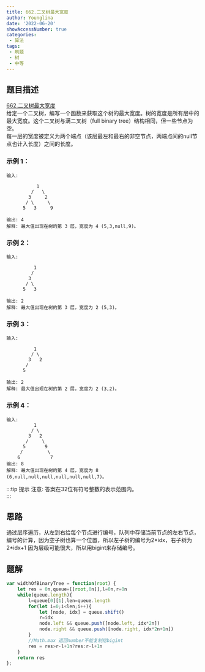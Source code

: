 ```yaml
---
title: 662.二叉树最大宽度
author: Younglina
date: '2022-06-20'
showAccessNumber: true
categories:
 - 算法
tags:
 - 刷题
 - 树
 - 中等
--- 
```


## 题目描述
[662.二叉树最大宽度](https://leetcode.cn/problems/maximum-width-of-binary-tree/)  
给定一个二叉树，编写一个函数来获取这个树的最大宽度。树的宽度是所有层中的最大宽度。这个二叉树与满二叉树（full binary tree）结构相同，但一些节点为空。  
每一层的宽度被定义为两个端点（该层最左和最右的非空节点，两端点间的null节点也计入长度）之间的长度。  

### 示例 1：

```
输入: 

           1  
         /   \  
        3     2  
       / \     \  
      5   3     9  

输出: 4  
解释: 最大值出现在树的第 3 层，宽度为 4 (5,3,null,9)。  
```

### 示例 2：
```
输入: 

          1  
         /    
        3    
       / \       
      5   3     

输出: 2  
解释: 最大值出现在树的第 3 层，宽度为 2 (5,3)。  
```

### 示例 3：

```
输入: 

          1  
         / \  
        3   2   
       /        
      5      

输出: 2  
解释: 最大值出现在树的第 2 层，宽度为 2 (3,2)。  
```

### 示例 4：

```
输入: 
          1  
         / \  
        3   2  
       /     \   
      5       9   
     /         \  
    6           7  
输出: 8  
解释: 最大值出现在树的第 4 层，宽度为 8 (6,null,null,null,null,null,null,7)。  
```

:::tip 提示
注意: 答案在32位有符号整数的表示范围内。  
:::

## 思路
通过层序遍历，从左到右给每个节点进行编号，队列中存储当前节点的左右节点，编号的计算，因为空子树也算一个位置，所以左子树的编号为2\*idx，右子树为2\*idx+1
因为层级可能很大，所以用bigint来存储编号。  

## 题解
```javascript
var widthOfBinaryTree = function(root) {
    let res = 0n,queue=[[root,0n]],l=0n,r=0n
    while(queue.length){
        l=queue[0][1],len=queue.length
        for(let i=0;i<len;i++){
            let [node, idx] = queue.shift()
            r=idx
            node.left && queue.push([node.left, idx*2n])
            node.right && queue.push([node.right, idx*2n+1n])
        }
        //Math.max 返回number不能复制给bigint
        res = res>r-l+1n?res:r-l+1n
    }
    return res
};
```